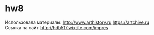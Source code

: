 # hw8
Использовала материалы: http://www.arthistory.ru https://artchive.ru
Ссылка на сайт: http://hdb517.wixsite.com/impres
